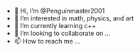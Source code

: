 - 👋 Hi, I’m @Penguinmaster2001
- 👀 I’m interested in math, physics, and art
- 🌱 I’m currently learning c++
- 💞️ I’m looking to collaborate on ...
- 📫 How to reach me ...

<!---
Penguinmaster2001/Penguinmaster2001 is a ✨ special ✨ repository because its `README.md` (this file) appears on your GitHub profile.
You can click the Preview link to take a look at your changes.
--->
